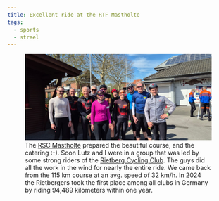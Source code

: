 ```yaml
---
title: Excellent ride at the RTF Mastholte
tags:
  - sports
  - strael
---
```

<figure>
<img src="/img/sports/rtf-mastholte.jpeg">
<figcaption>The <a href="https://rsc-mastholte.de/ ">RSC Mastholte</a> prepared the beautiful course, and the catering :-). Soon Lutz and I were in a group that was led by some strong riders of the <a href="https://www.rsc-rietberg.de">Rietberg Cycling Club</a>. The guys did all the work in the wind for nearly the entire ride. We came back from the 115 km course at an avg. speed of 32 km/h. In 2024 the Rietbergers took the first place among all clubs in Germany by riding 94,489 kilometers within one year.</figcaption>
</figure>